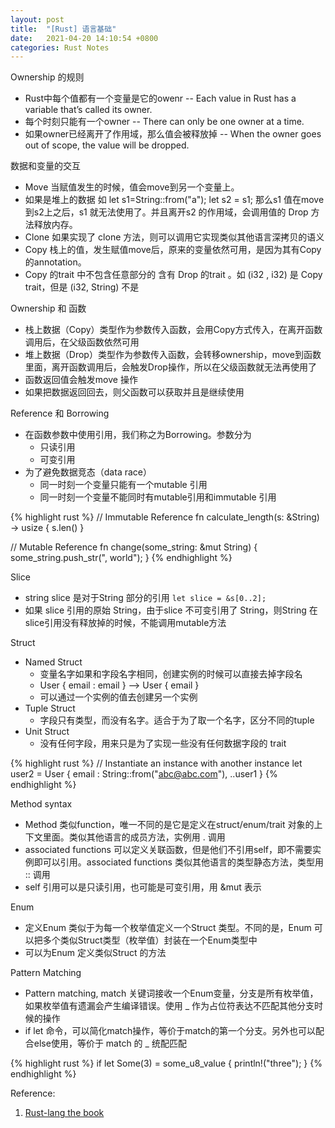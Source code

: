 ```yaml
---
layout: post
title:  "[Rust] 语言基础"
date:   2021-04-20 14:10:54 +0800
categories: Rust Notes
---
```


Ownership 的规则

* Rust中每个值都有一个变量是它的owenr -- Each value in Rust has a variable that’s called its owner.
* 每个时刻只能有一个owner -- There can only be one owner at a time.
* 如果owner已经离开了作用域，那么值会被释放掉 -- When the owner goes out of scope, the value will be dropped.

数据和变量的交互

* Move 当赋值发生的时候，值会move到另一个变量上。
* 如果是堆上的数据 如 let s1=String::from("a"); let s2 = s1; 那么s1 值在move 到s2上之后，s1 就无法使用了。并且离开s2 的作用域，会调用值的 Drop 方法释放内存。
* Clone 如果实现了 clone 方法，则可以调用它实现类似其他语言深拷贝的语义
* Copy 栈上的值，发生赋值move后，原来的变量依然可用，是因为其有Copy 的annotation。
* Copy 的trait 中不包含任意部分的 含有 Drop 的trait 。如  (i32 , i32) 是 Copy trait，但是 (i32, String) 不是

Ownership 和 函数

* 栈上数据（Copy）类型作为参数传入函数，会用Copy方式传入，在离开函数调用后，在父级函数依然可用
* 堆上数据（Drop）类型作为参数传入函数，会转移ownership，move到函数里面，离开函数调用后，会触发Drop操作，所以在父级函数就无法再使用了
* 函数返回值会触发move 操作
* 如果把数据返回回去，则父函数可以获取并且是继续使用

Reference 和 Borrowing

* 在函数参数中使用引用，我们称之为Borrowing。参数分为
    * 只读引用
    * 可变引用
* 为了避免数据竞态（data race）
    * 同一时刻一个变量只能有一个mutable 引用
    * 同一时刻一个变量不能同时有mutable引用和immutable 引用

{% highlight rust %}
// Immutable Reference
fn calculate_length(s: &String) -> usize {
s.len()
}

// Mutable Reference
fn change(some_string: &mut String) {
some_string.push_str(", world");
}
{% endhighlight %}

Slice
* string slice 是对于String 部分的引用 `let slice = &s[0..2];`
* 如果 slice 引用的原始 String，由于slice 不可变引用了 String，则String 在slice引用没有释放掉的时候，不能调用mutable方法

Struct
* Named Struct
    * 变量名字如果和字段名字相同，创建实例的时候可以直接去掉字段名
    * User { email : email } --> User { email }
    * 可以通过一个实例的值去创建另一个实例
* Tuple Struct
    * 字段只有类型，而没有名字。适合于为了取一个名字，区分不同的tuple
* Unit Struct
    * 没有任何字段，用来只是为了实现一些没有任何数据字段的 trait

{% highlight rust %}
// Instantiate an instance with another instance
let user2 = User {
email : String::from("abc@abc.com"),
..user1
}
{% endhighlight %}



Method syntax
* Method 类似function，唯一不同的是它是定义在struct/enum/trait 对象的上下文里面。类似其他语言的成员方法，实例用 . 调用
* associated functions 可以定义关联函数，但是他们不引用self，即不需要实例即可以引用。associated functions 类似其他语言的类型静态方法，类型用 :: 调用
* self 引用可以是只读引用，也可能是可变引用，用 &mut  表示

Enum
* 定义Enum 类似于为每一个枚举值定义一个Struct 类型。不同的是，Enum 可以把多个类似Struct类型（枚举值）封装在一个Enum类型中
* 可以为Enum 定义类似Struct 的方法

Pattern Matching
* Pattern matching, match 关键词接收一个Enum变量，分支是所有枚举值，如果枚举值有遗漏会产生编译错误。使用 _ 作为占位符表达不匹配其他分支时候的操作
* if let 命令，可以简化match操作，等价于match的第一个分支。另外也可以配合else使用，等价于 match 的 _ 统配匹配

{% highlight rust %}
if let Some(3) = some_u8_value {
println!("three");
}
{% endhighlight %}


Reference:

1. [Rust-lang the book](https://doc.rust-lang.org/book/ch04-01-what-is-ownership.html)